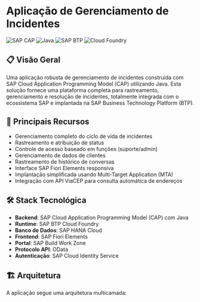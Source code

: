# Aplicação de Gerenciamento de Incidentes

![SAP CAP](https://img.shields.io/badge/SAP-CAP-blue)
![Java](https://img.shields.io/badge/Java-17-orange)
![SAP BTP](https://img.shields.io/badge/SAP-BTP-green)
![Cloud Foundry](https://img.shields.io/badge/Cloud-Foundry-lightblue)

## 📋 Visão Geral

Uma aplicação robusta de gerenciamento de incidentes construída com SAP Cloud Application Programming Model (CAP) utilizando Java. Esta solução fornece uma plataforma completa para rastreamento, gerenciamento e resolução de incidentes, totalmente integrada com o ecossistema SAP e implantada na SAP Business Technology Platform (BTP).

## 🚀 Principais Recursos

- Gerenciamento completo do ciclo de vida de incidentes
- Rastreamento e atribuição de status
- Controle de acesso baseado em funções (suporte/admin)
- Gerenciamento de dados de clientes
- Rastreamento de histórico de conversas
- Interface SAP Fiori Elements responsiva
- Implantação simplificada usando Multi-Target Application (MTA)
- Integração com API ViaCEP para consulta automática de endereços

## 🛠️ Stack Tecnológica

- **Backend**: SAP Cloud Application Programming Model (CAP) com Java
- **Runtime**: SAP BTP Cloud Foundry
- **Banco de Dados**: SAP HANA Cloud
- **Frontend**: SAP Fiori Elements
- **Portal**: SAP Build Work Zone
- **Protocolo API**: OData
- **Autenticação**: SAP Cloud Identity Service

## 🏗️ Arquitetura

A aplicação segue uma arquitetura multicamada:

